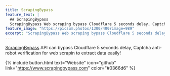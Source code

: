 ```yaml
---
title: ScrapingBypass
feature_text: |
  ## ScrapingBypass
  ScrapingBypass Web scraping bypass Cloudflare 5 seconds delay, Captcha anti-robot verification!
feature_image: "https://picsum.photos/1300/400?image=989"
excerpt: "ScrapingBypass Web scraping bypass Cloudflare 5 seconds delay, Captcha anti-robot verification!"
---
```


[ScrapingBypass](https://scrapingbypass.com) API can bypass Cloudflare 5 seconds delay, Captcha anti-robot verification for web scrapin to extract data easily!

{% include button.html text="Website" icon="github" link="https://www.scrapingbypass.com" color="#0366d6" %}
